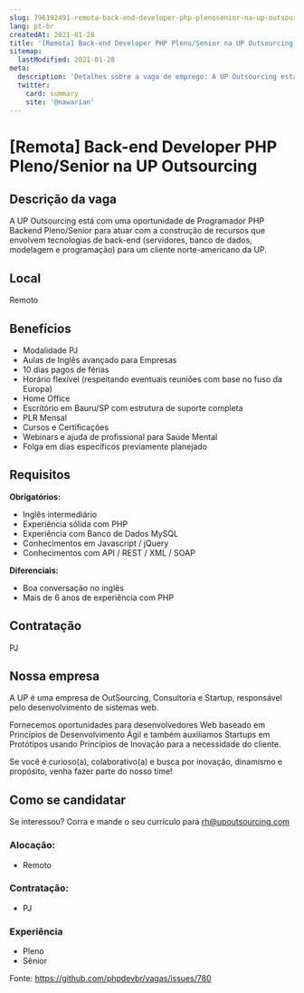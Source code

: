 ```yaml
---
slug: 796192491-remota-back-end-developer-php-plenosenior-na-up-outsourcing
lang: pt-br
createdAt: 2021-01-28
title: '[Remota] Back-end Developer PHP Pleno/Senior na UP Outsourcing - Vaga de Emprego'
sitemap:
  lastModified: 2021-01-28
meta:
  description: 'Detalhes sobre a vaga de emprego: A UP Outsourcing está com uma oportunidade de Programador PHP Backend Pleno/Senior para atuar com a construção de recursos que envolvem tecnologias de back-end (servidores, banco de dados, modelagem e programação) para um cliente norte-americano da UP.'
  twitter:
    card: summary
    site: '@nawarian'
---
```


# [Remota] Back-end Developer PHP Pleno/Senior na UP Outsourcing

<!--
==================================================
POR FAVOR, SÓ POSTE SE A VAGA FOR PARA DESENVOLVEDOR(A) PHP!

Não faça distinção de gênero no titulo da vaga.

Use: "PHP Developer" ao invés de "Desenvolvedor PHP" \o/

Exemplo: `[São Paulo/SP] PHP Developer na Nome da Empresa`

Evite fugir do padrão, isso só dá trabalho aos administradores,
pois os títulos são padronizados.
==================================================
-->

## Descrição da vaga

A UP Outsourcing está com uma oportunidade de Programador PHP Backend Pleno/Senior para atuar com a construção de recursos que envolvem tecnologias de back-end (servidores, banco de dados, modelagem e programação) para um cliente norte-americano da UP.

## Local

Remoto 

## Benefícios

- Modalidade PJ
- Aulas de Inglês avançado para Empresas
- 10 dias pagos de férias
- Horário flexível (respeitando eventuais reuniões com base no fuso da Europa)
- Home Office
- Escritório em Bauru/SP com estrutura de suporte completa
- PLR Mensal
- Cursos e Certificações
- Webinars e ajuda de profissional para Saúde Mental
- Folga em dias específicos previamente planejado

## Requisitos

**Obrigatórios:**
- Inglês intermediário
- Experiência sólida com PHP
- Experiência com Banco de Dados MySQL
- Conhecimentos em Javascript / jQuery
- Conhecimentos com API / REST / XML / SOAP

**Diferenciais:**
- Boa conversação no inglês
- Mais de 6 anos de experiência com PHP

## Contratação

PJ 

## Nossa empresa

A UP é uma empresa de OutSourcing, Consultoria e Startup, responsável pelo desenvolvimento de sistemas web.

Fornecemos oportunidades para desenvolvedores Web baseado em Princípios de Desenvolvimento Ágil e também auxiliamos Startups em Protótipos usando Princípios de Inovação para a necessidade do cliente.

Se você é curioso(a), colaborativo(a) e busca por inovação, dinamismo e propósito, venha fazer parte do nosso time!

## Como se candidatar

Se interessou? Corra e mande o seu currículo para rh@upoutsourcing.com

### Alocação:
- Remoto

### Contratação:
- PJ

### Experiência
- Pleno
- Sênior


Fonte: https://github.com/phpdevbr/vagas/issues/780